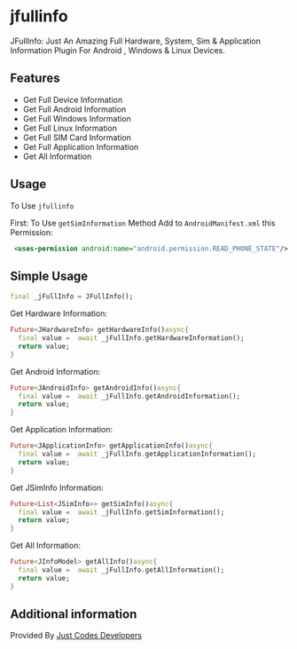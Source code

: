 # jfullinfo

JFullInfo: Just An Amazing Full Hardware, System, Sim & Application Information Plugin For Android , Windows & Linux Devices.

## Features
- Get Full Device Information
- Get Full Android Information
- Get Full Windows Information
- Get Full Linux Information
- Get Full SIM Card Information
- Get Full Application Information
- Get All Information


## Usage
To Use `jfullinfo`

First:
To Use `getSimInformation` Method Add to `AndroidManifest.xml` this Permission:
```xml
 <uses-permission android:name="android.permission.READ_PHONE_STATE"/>
```

## Simple Usage

```dart
final _jFullInfo = JFullInfo();
```
Get Hardware Information:
```dart
Future<JHardwareInfo> getHardwareInfo()async{
  final value =  await _jFullInfo.getHardwareInformation();
  return value;
}
```

Get Android Information:
```dart
Future<JAndroidInfo> getAndroidInfo()async{
  final value =  await _jFullInfo.getAndroidInformation();
  return value;
}
```

Get Application Information:
```dart
Future<JApplicationInfo> getApplicationInfo()async{
  final value =  await _jFullInfo.getApplicationInformation();
  return value;
}
```

Get JSimInfo Information:
```dart
Future<List<JSimInfo>> getSimInfo()async{
  final value =  await _jFullInfo.getSimInformation();
  return value;
}
```

Get All Information:
```dart
Future<JInfoModel> getAllInfo()async{
  final value =  await _jFullInfo.getAllInformation();
  return value;
}
```

## Additional information

Provided By [Just Codes Developers](https://jucodes.com/)

